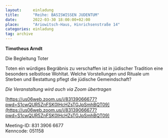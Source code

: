 ```yaml
---
layout:     einladung
title:      "Reihe: BASISWISSEN JUDENTUM"
date:       2022-03-30 18:00:00+02:00
place:      "Ariowitsch-Haus, Hinrichsenstraße 14"
categories: einladung
tag: archive
---
```


**Timotheus Arndt**

Die Begleitung Toter

Toten ein würdiges Begräbnis zu verschaffen ist in jüdischer Tradition eine besonders selbstlose Wohltat. Welche Vorstellungen und Rituale um Sterben und Bestattung pflegt die jüdische Gemeindschaft?

*Die Veranstaltung wird auch via Zoom übertragen*

[https://us06web.zoom.us/j/83139066677?pwd=S1cwQUR5ZnFSK0lHcHZsTGJpSmhBQT09](https://us06web.zoom.us/j/83139066677?pwd=S1cwQUR5ZnFSK0lHcHZsTGJpSmhBQT09)

Meeting-ID: 831 3906 6677
<br>
Kenncode: 051158
